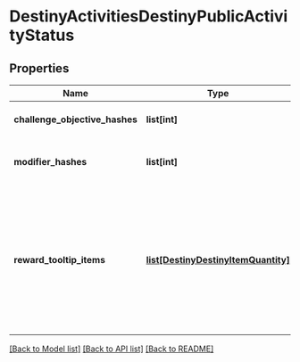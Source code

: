 # DestinyActivitiesDestinyPublicActivityStatus

## Properties
Name | Type | Description | Notes
------------ | ------------- | ------------- | -------------
**challenge_objective_hashes** | **list[int]** | Active Challenges for the activity, if any - represented as hashes for DestinyObjectiveDefinitions. | [optional] 
**modifier_hashes** | **list[int]** | The active modifiers on this activity, if any - represented as hashes for DestinyActivityModifierDefinitions. | [optional] 
**reward_tooltip_items** | [**list[DestinyDestinyItemQuantity]**](DestinyDestinyItemQuantity.md) | If the activity itself provides any specific \&quot;mock\&quot; rewards, this will be the items and their quantity.  Why \&quot;mock\&quot;, you ask? Because these are the rewards as they are represented in the tooltip of the Activity.  These are often pointers to fake items that look good in a tooltip, but represent an abstract concept of what you will get for a reward rather than the specific items you may obtain. | [optional] 

[[Back to Model list]](../README.md#documentation-for-models) [[Back to API list]](../README.md#documentation-for-api-endpoints) [[Back to README]](../README.md)


